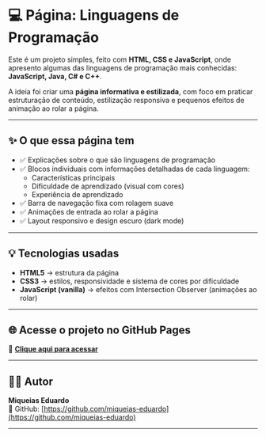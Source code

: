# 💻 Página: Linguagens de Programação

Este é um projeto simples, feito com **HTML, CSS e JavaScript**, onde apresento algumas das linguagens de programação mais conhecidas:  
**JavaScript, Java, C# e C++**.

A ideia foi criar uma **página informativa e estilizada**, com foco em praticar estruturação de conteúdo, estilização responsiva e pequenos efeitos de animação ao rolar a página.

---

## ✨ O que essa página tem

- ✅ Explicações sobre o que são linguagens de programação
- ✅ Blocos individuais com informações detalhadas de cada linguagem:
  - Características principais
  - Dificuldade de aprendizado (visual com cores)
  - Experiência de aprendizado
- ✅ Barra de navegação fixa com rolagem suave
- ✅ Animações de entrada ao rolar a página
- ✅ Layout responsivo e design escuro (dark mode)

---

## 💡 Tecnologias usadas

- **HTML5** → estrutura da página  
- **CSS3** → estilos, responsividade e sistema de cores por dificuldade  
- **JavaScript (vanilla)** → efeitos com Intersection Observer (animações ao rolar)

---

## 🌐 Acesse o projeto no GitHub Pages

🔗 **[Clique aqui para acessar](https://miqueias-eduardo.github.io/linguagens-de-programacao/)**  
> 

---

## 👨‍💻 Autor

**Miqueias Eduardo**  
🔗 GitHub: [https://github.com/miqueias-eduardo](https://github.com/miqueias-eduardo)

---
